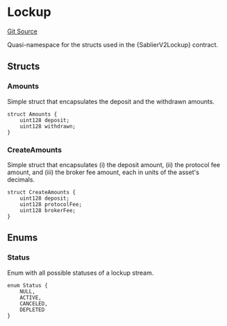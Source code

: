 # Lockup
[Git Source](https://github.com/sablierhq/v2-core/blob/8b6a851f4185bd5af0e89a0f6a6eb2fed069cd10/docs/contracts/v2/reference/core/abstracts)

Quasi-namespace for the structs used in the {SablierV2Lockup} contract.


## Structs
### Amounts
Simple struct that encapsulates the deposit and the withdrawn amounts.


```solidity
struct Amounts {
    uint128 deposit;
    uint128 withdrawn;
}
```

### CreateAmounts
Simple struct that encapsulates (i) the deposit amount, (ii) the protocol fee amount, and (iii) the
broker fee amount, each in units of the asset's decimals.


```solidity
struct CreateAmounts {
    uint128 deposit;
    uint128 protocolFee;
    uint128 brokerFee;
}
```

## Enums
### Status
Enum with all possible statuses of a lockup stream.


```solidity
enum Status {
    NULL,
    ACTIVE,
    CANCELED,
    DEPLETED
}
```

